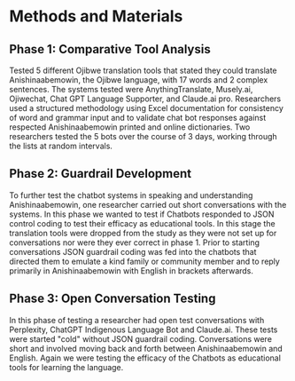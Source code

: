 # Methods and Materials
## Phase 1: Comparative Tool Analysis
Tested 5 different Ojibwe translation tools that stated they could translate Anishinaabemowin, the Ojibwe language, with 17 words and 2 complex sentences. The systems tested were AnythingTranslate, Musely.ai, Ojiwechat, Chat GPT Language Supporter, and Claude.ai pro. Researchers used a structured methodology using Excel documentation for consistency of word and grammar input and to validate chat bot responses against respected Anishinaabemowin printed and online dictionaries. Two researchers tested the 5 bots over the course of 3 days, working through the lists at random intervals.
## Phase 2: Guardrail Development
To further test the chatbot systems in speaking and understanding Anishinaabemowin, one researcher carried out short conversations with the systems. In this phase we wanted to test if Chatbots responded to JSON control coding to test their efficacy as educational tools. In this stage the translation tools were dropped from the study as they were not set up for conversations nor were they ever correct in phase 1. Prior to starting conversations JSON guardrail coding was fed into the chatbots that directed them to emulate a kind family or community member and to reply primarily in Anishinaabemowin with English in brackets afterwards.
## Phase 3: Open Conversation Testing
In this phase of testing a researcher had open test conversations with Perplexity, ChatGPT Indigenous Language Bot and Claude.ai. These tests were started "cold" without JSON guardrail coding. Conversations were short and involved moving back and forth between Anishinaabemowin and English. Again we were testing the efficacy of the Chatbots as educational tools for learning the language.
